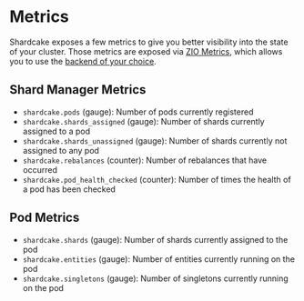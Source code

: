 # Metrics

Shardcake exposes a few metrics to give you better visibility into the state of your cluster.
Those metrics are exposed via [ZIO Metrics](https://zio.dev/reference/observability/metrics/), which allows you to use the [backend of your choice](https://zio.dev/zio-metrics-connectors/).

## Shard Manager Metrics
- `shardcake.pods` (gauge): Number of pods currently registered
- `shardcake.shards_assigned` (gauge): Number of shards currently assigned to a pod
- `shardcake.shards_unassigned` (gauge): Number of shards currently not assigned to any pod
- `shardcake.rebalances` (counter): Number of rebalances that have occurred
- `shardcake.pod_health_checked` (counter): Number of times the health of a pod has been checked

## Pod Metrics
- `shardcake.shards` (gauge): Number of shards currently assigned to the pod
- `shardcake.entities` (gauge): Number of entities currently running on the pod
- `shardcake.singletons` (gauge): Number of singletons currently running on the pod
